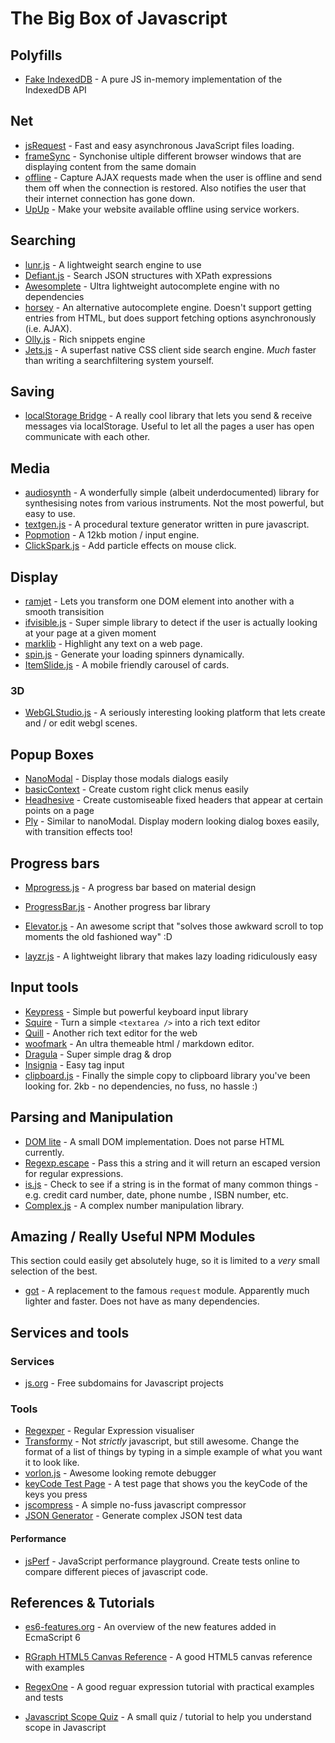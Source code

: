 # The Big Box of Javascript

## Polyfills
 - [Fake IndexedDB](https://github.com/dumbmatter/fakeIndexedDB) - A pure JS in-memory implementation of the IndexedDB API

## Net
 - [jsRequest](https://github.com/danilo-valente/jsRequest) - Fast and easy asynchronous JavaScript files loading.
 - [frameSync](https://github.com/activenode/frameSync) - Synchonise ultiple different browser windows that are displaying content from the same domain
 - [offline](http://github.hubspot.com/offline/docs/welcome/) - Capture AJAX requests made when the user is offline and send them off when the connection is restored. Also notifies the user that their internet connection has gone down.
 - [UpUp](https://www.talater.com/upup/) - Make your website available offline using service workers.

## Searching
 - [lunr.js](http://lunrjs.com/) - A lightweight search engine to use
 - [Defiant.js](http://www.defiantjs.com/) - Search JSON structures with XPath expressions
 - [Awesomplete](https://leaverou.github.io/awesomplete/) - Ultra lightweight autocomplete engine with no dependencies
 - [horsey](http://bevacqua.github.io/horsey/) - An alternative autocomplete engine. Doesn't support getting entries from HTML, but does support fetching options asynchronously (i.e. AJAX).
 - [Olly.js](https://github.com/abeisgreat/Olly.js) - Rich snippets engine
 - [Jets.js](http://nexts.github.io/Jets.js/) - A superfast native CSS client side search engine. *Much* faster than writing a searchfiltering system yourself.

## Saving
 - [localStorage Bridge](https://github.com/krasimir/lsbridge) - A really cool library that lets you send & receive messages via localStorage. Useful to let all the pages a user has open communicate with each other.

## Media
 - [audiosynth](http://keithwhor.github.io/audiosynth/) - A wonderfully simple (albeit underdocumented) library for synthesising notes from various instruments. Not the most powerful, but easy to use.
 - [textgen.js](https://github.com/mrdoob/texgen.js) - A procedural texture generator written in pure javascript.
 - [Popmotion](http://popmotion.io/) - A 12kb motion / input engine.
 - [ClickSpark.js](http://www.ymc.ch/sandbox/clickspark/demo.html) - Add particle effects on mouse click.

## Display
 - [ramjet](http://www.rich-harris.co.uk/ramjet/) - Lets you transform one DOM element into another with a smooth transisition
 - [ifvisible.js](https://github.com/serkanyersen/ifvisible.js) - Super simple library to detect if the user is actually looking at your page at a given moment
 - [marklib](http://bowlingx.github.io/marklib/) - Highlight any text on a web page.
 - [spin.js](http://fgnass.github.io/spin.js/) - Generate your loading spinners dynamically.
 - [ItemSlide.js](http://itemslide.github.io/) - A mobile friendly carousel of cards.

### 3D
 - [WebGLStudio.js](http://webglstudio.org/) - A seriously interesting looking platform that lets create and / or edit webgl scenes.

## Popup Boxes
 - [NanoModal](https://github.com/kylepaulsen/NanoModal) - Display those modals dialogs easily
 - [basicContext](https://github.com/electerious/basicContext) - Create custom right click menus easily
 - [Headhesive](https://markgoodyear.com/labs/headhesive/) - Create customiseable fixed headers that appear at certain points on a page
 - [Ply](http://rubaxa.github.io/Ply/) - Similar to nanoModal. Display modern looking dialog boxes easily, with transition effects too!

## Progress bars
 - [Mprogress.js](https://lightningtgc.github.io/MProgress.js/) - A progress bar based on material design
 - [ProgressBar.js](https://kimmobrunfeldt.github.io/progressbar.js/) - Another progress bar library
 - [Elevator.js](http://tholman.com/elevator.js/) - An awesome script that "solves those awkward scroll to top moments the old fashioned way" :D

 - [layzr.js](https://github.com/callmecavs/layzr.js) - A lightweight library that makes lazy loading ridiculously easy

## Input tools
 - [Keypress](https://dmauro.github.io/Keypress/) - Simple but powerful keyboard input library
 - [Squire](https://neilj.github.io/Squire/) - Turn a simple `<textarea />` into a rich text editor
 - [Quill](http://quilljs.com/) - Another rich text editor for the web
 - [woofmark](http://bevacqua.github.io/woofmark/) - An ultra themeable html / markdown editor.
 - [Dragula](https://github.com/bevacqua/dragula) - Super simple drag & drop
 - [Insignia](http://bevacqua.github.io/insignia/) - Easy tag input
 - [clipboard.js](http://zenorocha.github.io/clipboard.js/) - Finally the simple copy to clipboard library you've been looking for. 2kb - no dependencies, no fuss, no hassle :)

## Parsing and Manipulation
 - [DOM lite](https://github.com/litejs/dom-lite) - A small DOM implementation. Does not parse HTML currently.
 - [Regexp.escape](https://github.com/jonathantneal/regexp-escape) - Pass this a string and it will return an escaped version for regular expressions.
 - [is.js](https://github.com/rthor/isjs) - Check to see if a string is in the format of many common things - e.g. credit card number, date, phone numbe , ISBN number, etc.
 - [Complex.js](https://github.com/infusion/Complex.js) - A complex number manipulation library.

## Amazing / Really Useful NPM Modules
This section could easily get absolutely huge, so it is limited to a *very* small selection of the best.

 - [got](https://github.com/sindresorhus/got/) - A replacement to the famous `request` module. Apparently much lighter and faster. Does not have as many dependencies.

## Services and tools
### Services
 - [js.org](http://dns.js.org/) - Free subdomains for Javascript projects

### Tools
 - [Regexper](http://regexper.com/) - Regular Expression visualiser
 - [Transformy](https://www.transformy.io/#/app) - Not _strictly_ javascript, but still awesome. Change the format of a list of things by typing in a simple example of what you want it to look like.
 - [vorlon.js](http://www.vorlonjs.com/) - Awesome looking remote debugger
 - [keyCode Test Page](http://www.asquare.net/javascript/tests/KeyCode.html) - A test page that shows you the keyCode of the keys you press
 - [jscompress](http://jscompress.com/) - A simple no-fuss javascript compressor
 - [JSON Generator](http://json-generator.com) - Generate complex JSON test data

#### Performance
 - [jsPerf](https://jsperf.com/) - JavaScript performance playground. Create tests online to compare different pieces of javascript code.

## References & Tutorials
 - [es6-features.org](http://es6-features.org/#SpreadOperator) - An overview of the new features added in EcmaScript 6
 - [RGraph HTML5 Canvas Reference](http://www.rgraph.net/reference/index.html) - A good HTML5 canvas reference with examples
 - [RegexOne](http://regexone.com/) - A good reguar expression tutorial with practical examples and tests

 - [Javascript Scope Quiz](http://madebyknight.com/javascript-scope/) - A small quiz / tutorial to help you understand scope in Javascript

